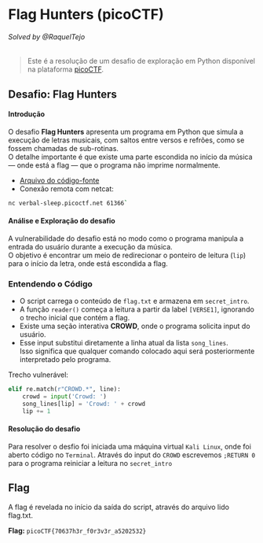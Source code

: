 # Flag Hunters (picoCTF)  
###### Solved by @RaquelTejo  

> Este é a resolução de um desafio de exploração em Python disponível na plataforma [picoCTF](https://picoctf.org/).  

## Desafio: Flag Hunters  
#### Introdução  

O desafio **Flag Hunters** apresenta um programa em Python que simula a execução de letras musicais, com saltos entre versos e refrões, como se fossem chamadas de sub-rotinas.  
O detalhe importante é que existe uma parte escondida no início da música — onde está a flag — que o programa não imprime normalmente.  

- [Arquivo do código-fonte](https://challenge-files.picoctf.net/c_verbal_sleep/16af4dbf5dde07d6b920829561f50f7afe9e9e457733e422537c64525e1a6772/lyric-reader.py)
- Conexão remota com netcat:   

```bash 
nc verbal-sleep.picoctf.net 61366`
```

#### Análise e Exploração do desafio 

A vulnerabilidade do desafio está no modo como o programa manipula a entrada do usuário durante a execução da música.  
O objetivo é encontrar um meio de redirecionar o ponteiro de leitura (`lip`) para o início da letra, onde está escondida a flag.  

### Entendendo o Código  

- O script carrega o conteúdo de `flag.txt` e armazena em `secret_intro`.  
- A função `reader()` começa a leitura a partir da label `[VERSE1]`, ignorando o trecho inicial que contém a flag.  
- Existe uma seção interativa **CROWD**, onde o programa solicita input do usuário.  
- Esse input substitui diretamente a linha atual da lista `song_lines`.  
  Isso significa que qualquer comando colocado aqui será posteriormente interpretado pelo programa.  

Trecho vulnerável:  

```python
elif re.match(r"CROWD.*", line):
    crowd = input('Crowd: ')
    song_lines[lip] = 'Crowd: ' + crowd 
    lip += 1
```
#### Resolução do desafio

Para resolver o desfio foi iniciada uma máquina virtual `Kali Linux`, onde foi aberto código no `Terminal`.
Através do input do `CROWD` escrevemos `;RETURN 0` para o programa reiniciar a leitura no `secret_intro` 

## Flag 

A flag é revelada no início da saída do script, através do arquivo lido flag.txt.

**Flag:** `picoCTF{70637h3r_f0r3v3r_a5202532}`
